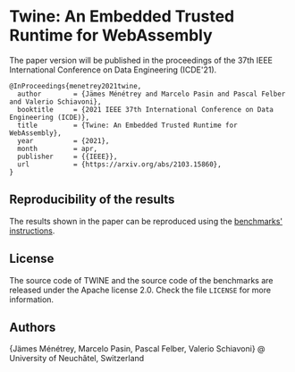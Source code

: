 # Twine: An Embedded Trusted Runtime for WebAssembly
The paper version will be published in the proceedings of the 37th IEEE International Conference on Data Engineering (ICDE'21).

```
@InProceedings{menetrey2021twine,
  author        = {Jämes Ménétrey and Marcelo Pasin and Pascal Felber and Valerio Schiavoni},
  booktitle     = {2021 IEEE 37th International Conference on Data Engineering (ICDE)},
  title         = {Twine: An Embedded Trusted Runtime for WebAssembly},
  year          = {2021},
  month         = apr,
  publisher     = {{IEEE}},
  url           = {https://arxiv.org/abs/2103.15860},
}
```

## Reproducibility of the results
The results shown in the paper can be reproduced using the [benchmarks' instructions](benchmarks/).

## License

The source code of TWINE and the source code of the benchmarks are released under the Apache license 2.0.
Check the file `LICENSE` for more information.

## Authors

{Jämes Ménétrey, Marcelo Pasin, Pascal Felber, Valerio Schiavoni} @ University of Neuchâtel, Switzerland